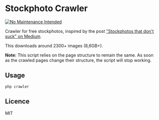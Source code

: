 # Stockphoto Crawler

[![No Maintenance Intended](https://img.shields.io/badge/No%20Maintenance%20Intended-%E2%9C%95-red.svg?style=flat-square)](http://unmaintained.tech/)

Crawler for free stockphotos, inspired by the post ["Stockphotos that don't suck" on Medium](https://medium.com/p/62ae4bcbe01b).

This downloads around 2300+ images (8,6GB+).

**Note:** This script relies on the page structure to remain the same. As soon
as the crawled pages change their structure, the script will stop working.

## Usage

```
php crawler
```

## Licence

MIT
